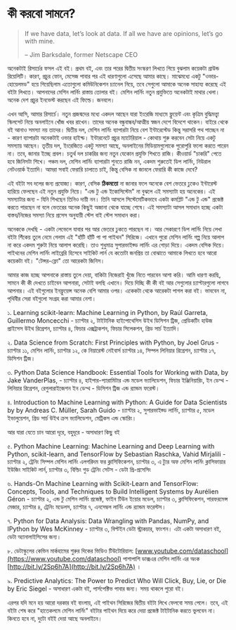 # কী করবো সামনে?

> If we have data, let’s look at data. If all we have are opinions, let’s go with mine. 
>
> – Jim Barksdale, former Netscape CEO

অনেকটাই রিসার্চের ফসল এই বই। প্রথম বই,  এবং তার পরের দ্বিতীয় সংস্করণ লিখতে গিয়ে বুঝলাম কয়েকটা গ্রাউন্ড রিয়েলিটি। কারণ, প্রচুর ফোন, মেসেজ পাবার পর এই ধারণাগুলো এসেছে আমার কাছে। মাঝেমধ্যে একটু "ওভার-হোয়েলমড" হয়ে গিয়েছিলাম এতোগুলো কমিউনিকেশন চ্যানেল নিয়ে, তবে সেগুলো আমাকে অনেক সাহায্য করেছে এই বইটা লিখতে। আপনাদের মেশিন লার্নিং রাস্তায় তোলার বই। মেশিন লার্নিং নতুন প্রযুক্তিতে অনেকটাই মাথার খেলা। অনেক দেশ প্রচুর ইনভেস্ট করছেন এই ফিল্ডে। জনবলে। 

এখন আসি, আমার রিসার্চে। নতুন প্রজন্মদের মধ্যে একদল আছেন যারা ইংরেজি মাধ্যমে ফ্লুয়েন্ট এবং কৃত্রিম বুদ্ধিমত্ত্বা স্কিলসেট নিয়ে অনলাইনে খোঁজ খবর রাখেন। তাদের অনেক বন্ধুবান্ধব/আত্মীয় স্বজন দেশে বিদেশে থাকেন। বাইরে থেকে বই আনাও সমস্যা নয় তাদের। দ্বিতীয় দল, মেশিন লার্নিং ব্যাপারটা নিয়ে বেশ ইন্টারেস্টেড কিন্তু সরাসরি পথ পাচ্ছেন না - কারণ ব্যাপারটা অনেকটাই ওভার হাইপ্ড। ইন্টারনেটে প্রচুর ম্যাটেরিয়াল - কোথায় শুরু করবেন সেটা নিয়ে একটু সমস্যায় আছেন। তৃতীয় দল, ইংরেজিতে একটু সমস্যা আছে, অনলাইনের মিডিয়ামগুলোকে পুরোপুরি ফলো করতে পারেন না। তবে, জানার ইচ্ছে প্রবল। চতুর্থ দল চাকরির জন্য নতুন যেকোন প্রযুক্তি শিখতে রাজি। কীওয়ার্ড "চাকরি" পেতে হবে জিনিসটা শিখে। পঞ্চম দল, মেশিন লার্নিং ব্যাপারটা শুনতে রাজি নন, একদম শুরুতেই ডিপ লার্নিং, নিউরাল নেটওয়ার্ক ইত্যাদি। আমরা সবাই ফেরারি চালাতে চাই, কিন্তু বেসিক না জানলে ফেরারি কী কাজে দেবে?

এই বইটা সব দলের জন্য প্রযোজ্য। কারণ, বেসিক **ঠিকমতো** না জানার ফলে অনেকে বেশ ভেতরে ঢুকেও ইন্টারেস্ট হারিয়ে ফেলছেন এই নতুন প্রযুক্তি নিয়ে। "এন্ড টু এন্ড ইকোসিস্টেম" না বুঝলে এই সমস্যাটা হয় অনেকের। এই সমস্যাটার জন্য - যিনি শিখছেন তিনিও দায়ী নন। তিনি আসলে সিস্টেমেটিকভাবে একটা কমপ্লিট "এন্ড টু এন্ড" প্রজেক্ট করতে পারছেন না বলে ভেতরের অনেক কিছুই অজানা থেকে যাচ্ছে শেষে। এই সমস্যাটা আসল সমাধান হচ্ছে একটা বাস্তব/নিজের সমস্যা নিয়ে প্রসেস অনুযায়ী স্টেপ বাই স্টেপ সমাধান করা। 

অনেককে দেখছি - একটা লেভেলে যাবার পর আর ভেতরে ঢুকতে পারছেন না। আর সেকারণে ডিপ লার্নিং নিয়ে লেখা বইটা শিঁকেয় তুলে নেমে গেলাম এই "হাঁটি হাঁটি পা পা পাইথন" সিরিজে। এখানে পুরো মেশিন লার্নিং গল্প নিয়ে আলাপ না করে একদম শুরুটা নিয়ে আলাপ করেছি। তাও শুধুমাত্র সুপারভাইজ্ড লার্নিং এর গোড়া দিয়ে। একদম বেসিক দিয়ে। পাইথনের মেশিন লার্নিং লাইব্রেরি হিসেবে সাইকিট লার্ন যে কতোটা জনপ্রিয় তা বোঝাতে আমাকে লিখতে হবে আরো কয়েকটা বই। "টেন্সর-ফ্লো" তো আরেকটা জিনিস। 

আমার কাজ হচ্ছে আপনাকে রাস্তায় তুলে দেয়া, বাকিটা নিজেরাই খুঁজে নিতে পারবেন আশা করি। আমি ধারণা করছি, সামনে কী কী দেখতে চাইবেন আপনারা, সেটাই বলছি এখানে। দিয়ে দিচ্ছি কী কী বই আর সেগুলোর চ্যাপ্টারগুলো লাগবে আপনার। এই বইগুলোর ইনফ্লুয়েন্স অনেক বেশি আমার ওপর। একেকটা থেকে আরেকটা পাগল করা বই। ভাববেন না, পৃথিবীর সেরা বইগুলো সংগ্রহ করা আমার নেশা। 

১. Learning scikit-learn: Machine Learning in Python, by Raúl Garreta, Guillermo Moncecchi - চ্যাপ্টার ২, টাইটানিক হাইপোথেসিস উইথ ডিসিশন ট্রিজ,  প্রেডিকটিং হাউজ প্রাইসেস উইথ রিগ্রেশন, চ্যাপ্টার ৪, ফিচার এক্সট্রাকশন, ফিচার সিলেকশন, গ্রিড সার্চ ইত্যাদি। 

২. Data Science from Scratch: First Principles with Python, by Joel Grus - চ্যাপ্টার ১১, মেশিন লার্নিং, চ্যাপ্টার ১২, কে নিয়ারেস্ট নেইবার্স চ্যাপ্টার ১৪, সিম্পল লিনিয়ার রিগ্রেশন, চ্যাপ্টার ১৭, ডিসিশন ট্রিজ। 

৩. Python Data Science Handbook: Essential Tools for Working with Data, by Jake VanderPlas,  - চ্যাপ্টার ৪, হাইপার-প্যারামিটার এন্ড মডেল ভ্যালিডেশন, ফিচার ইঞ্জিনিয়ারিং, ইন ডেপ্থ - লিনিয়ার রিগ্রেশন, রেগুলারাইজেশন ইন ডেপ্থ -  ডিসিশন ট্রিজ এন্ড র‌্যান্ডম ফরেস্ট। 

৪. Introduction to Machine Learning with Python: A Guide for Data Scientists by by Andreas C. Müller, Sarah Guido - চ্যাপ্টার ২, সুপারভাইজ্ড লার্নিং, চ্যাপ্টার ৫, মডেল ইভালুয়েশন, গ্রিড সার্চ উইথ ক্রস ভ্যালিডেশন, মেট্রিকস এন্ড স্কোরিং।

আর যারা যেতে চান আরো দূরে, বহুদূরে - অসাধারণ কিছু বই 

৫. Python Machine Learning: Machine Learning and Deep Learning with Python, scikit-learn, and TensorFlow by Sebastian Raschka, Vahid Mirjalili - চ্যাপ্টার ২, ট্রেনিং সিম্পল মেশিন লার্নিং এলগরিদম ফর ক্লাসিফিকেশন, চ্যাপ্টার ৩, এ ট্যুর অফ মেশিন লার্নিং ক্লাসিফায়ার ইউজিং সাইকিট লার্ন, চ্যাপ্টার ৩, বিল্ডিং গুড ট্রেনিং সেটস - ডেটা প্রি-প্রসেসিং 

৬. Hands-On Machine Learning with Scikit-Learn and TensorFlow: Concepts, Tools, and Techniques to Build Intelligent Systems by Aurélien Géron - চ্যাপ্টার ২, এন্ড টু মেশিন লার্নিং প্রজেক্ট, ফাইন টিউন ইয়োর মডেল, চ্যাপ্টার ৩, ক্লাসিফিকেশন, পারফরমেন্স মেজার, চ্যাপ্টার ৪, ট্রেনিং মডেলস, চ্যাপ্টার ৭, এনসেম্বল লার্নিং এন্ড র‌্যান্ডম  ফরেস্টস। 

৭. Python for Data Analysis: Data Wrangling with Pandas, NumPy, and IPython by Wes McKinney - চ্যাপ্টার ৩, বিল্টইন ডেটা স্ট্রাকচার, ফাংশন। এটা একটা অসাধারণ বই, ডেটা অ্যানালাইসিসের জন্য। 

৮. ডেটাস্কুলের কেভিন মার্কহামের শুরুর দিকের ভিডিও টিউটোরিয়াল:  [www.youtube.com/dataschool](https://www.youtube.com/dataschool) পাশাপাশি ডাক্সএর মেশিন লার্নিং এর অংক [http://bit.ly/2Sp6h7A](http://bit.ly/2Sp6h7A) । 

৯. Predictive Analytics: The Power to Predict Who Will Click, Buy, Lie, or Die by Eric Siegel - অসাধারণ একটা বই, পার্সপেক্টিভ পাবার জন্য। সময় থাকলে পুরো বই। 

এরপর যদি মনে হয় আরো দরকার বই বাংলায়, এই পাইথন সিরিজের দ্বিতীয় বইটা লিখে ফেলবো সময় পেলে। তবে, এই বইটা শেষ করে "হাতেকলমে মেশিন লার্নিং" বইটার পাইথন দিয়ে করে দেয়া প্রজেক্ট টাইটানিক করতে ভুলবেন না। কিনতে হবে না, দুটো বইই দেয়া আছে অনলাইনে। 

